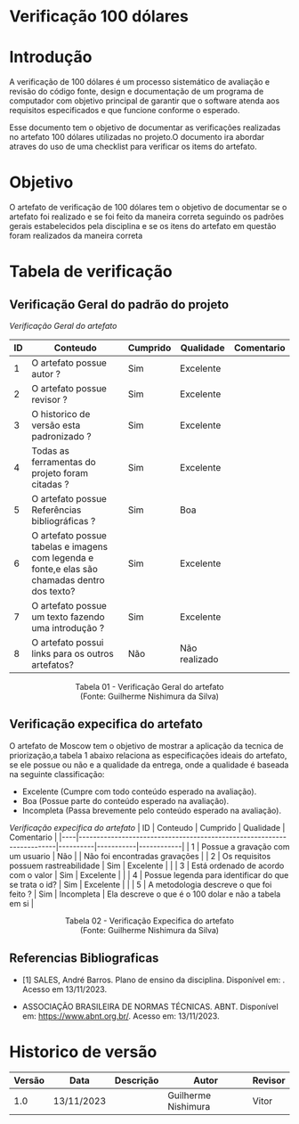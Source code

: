 
# Verificação 100 dólares

# Introdução

A verificação de 100 dólares é um processo sistemático de avaliação e revisão do código fonte, design e documentação de um programa de computador com objetivo principal de garantir que o software atenda aos requisitos especificados e que funcione conforme o esperado. 

Esse documento tem o objetivo de documentar as verificações realizadas no artefato 100 dólares utilizadas no projeto.O documento ira abordar atraves do uso de uma checklist para verificar os items do artefato.

# Objetivo

O artefato de verificação de 100 dólares tem o objetivo de documentar se o artefato foi realizado e se foi feito da maneira correta seguindo os padrões gerais estabelecidos pela disciplina e se os itens do artefato em questão foram realizados da maneira correta

# Tabela de verificação

## Verificação Geral do padrão do projeto
*Verificação Geral do artefato*

| ID | Conteudo                                                                                      | Cumprido | Qualidade | Comentario |
|----|-----------------------------------------------------------------------------------------------|----------|-----------|------------|
| 1  | O artefato possue autor ?                                                                     |  Sim        | Excelente |            |
| 2  | O artefato possue revisor ?                                                                   |  Sim          | Excelente |            |
| 3  | O historico de versão esta padronizado ?                                                      |   Sim         | Excelente |            |
| 4  | Todas as ferramentas do projeto foram citadas ?                                               |   Sim         | Excelente |            |
| 5  | O artefato possue Referências bibliográficas ?                                                |   Sim         | Boa       |            |
| 6  | O artefato possue tabelas e imagens com legenda e fonte,e elas são chamadas dentro dos texto? |   Sim         | Excelente |            |
| 7  | O artefato possue um texto fazendo uma introdução ?                                           |    Sim        | Excelente |            |
| 8  | O artefato possui links para os outros artefatos?                                             |   Não     | Não realizado |            |
<p align="center">
Tabela 01 - Verificação Geral do artefato<br>
(Fonte: Guilherme Nishimura da Silva)
</p>

## Verificação expecifica do artefato

O artefato de Moscow tem o objetivo de mostrar a aplicação da tecnica de priorização,a tabela 1 abaixo relaciona as especificações ideais do artefato, se ele possue ou não e a qualidade da entrega, onde a qualidade é baseada na seguinte classificação:

- Excelente (Cumpre com todo conteúdo esperado na avaliação).
- Boa (Possue parte do conteúdo esperado na avaliação).
- Incompleta (Passa brevemente pelo conteúdo esperado na avaliação).

*Verificação expecifica do artefato*
| ID | Conteudo                                                              | Cumprido | Qualidade | Comentario |
|----|-----------------------------------------------------------------------|----------|-----------|------------|
| 1  | Possue a gravação com um usuario                                     |     Não     |           |    Não foi encontradas gravações        |
| 2  | Os requisitos possuem rastreabilidade                                |    Sim    |    Excelente       |            |
| 3  | Está ordenado de acordo com o valor     |   Sim       |   Excelente          |            |
| 4  | Possue legenda para identificar do que se trata o id?                |       Sim   |      Excelente     |            |
| 5  | A metodologia descreve o que foi feito ?               |       Sim   |    Incompleta    |        Ela descreve o que é o 100 dolar e não a tabela em si    |
<p align="center">
Tabela 02 - Verificação Expecifica do artefato<br>
(Fonte: Guilherme Nishimura da Silva)
</p>

## Referencias Bibliograficas

- [1] SALES, André Barros. Plano de ensino da disciplina. Disponível em: . Acesso em 13/11/2023.

- ASSOCIAÇÃO BRASILEIRA DE NORMAS TÉCNICAS. ABNT. Disponível em: https://www.abnt.org.br/. Acesso em: 13/11/2023.

# Historico de versão

| Versão | Data       | Descrição | Autor               | Revisor |
|--------|------------|-----------|---------------------|---------|
| 1.0    | 13/11/2023 |           | Guilherme Nishimura|      Vitor   |
